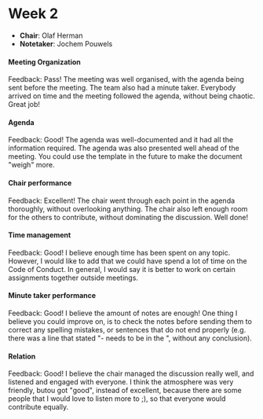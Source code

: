 # Week 2

- **Chair**:  Olaf Herman
- **Notetaker**: Jochem Pouwels

#### Meeting Organization

Feedback: Pass! The meeting was well organised, with the agenda being sent before the meeting. The team also had a minute taker. Everybody arrived on time and the meeting followed the agenda, without being chaotic. Great job!

#### Agenda 

Feedback: Good! The agenda was well-documented and it had all the information required. The agenda was also presented well ahead of the meeting. You could use the template in the future to make the document "weigh" more. 

#### Chair performance

Feedback: Excellent! The chair went through each point in the agenda thoroughly, without overlooking anything. The chair also left enough room for the others to contribute, without dominating the discussion. Well done!

#### Time management

Feedback: Good! I believe enough time has been spent on any topic. However, I would like to add that we could have spend a lot of time on the Code of Conduct. In general, I would say it is better to work on certain assignments together outside meetings.

#### Minute taker performance

Feedback: Good! I believe the amount of notes are enough! One thing I believe you could improve on, is to check the notes before sending them to correct any spelling mistakes, or sentences that do not end properly (e.g. there was a line that stated "- needs to be in the ", without any conclusion).

#### Relation

Feedback: Good! I believe the chair managed the discussion really well, and listened and engaged with everyone. I think the atmosphere was very friendly, butou got "good", instead of excellent, because there are some people that I would love to listen more to ;), so that everyone would contribute equally.
